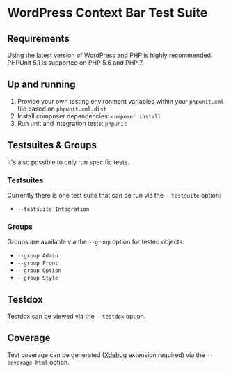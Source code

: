# WordPress Context Bar Test Suite

## Requirements

Using the latest version of WordPress and PHP is highly recommended.
PHPUnit 5.1 is supported on PHP 5.6 and PHP 7.


## Up and running

1. Provide your own testing environment variables within your `phpunit.xml` file based on `phpunit.xml.dist`
2. Install composer dependencies: `composer install`
3. Run unit and integration tests: `phpunit`


## Testsuites & Groups

It's also possible to only run specific tests.


### Testsuites

Currently there is one test suite that can be run via the `--testsuite` option:

- `--testsuite Integration`


### Groups

Groups are available via the `--group` option for tested objects:

- `--group Admin`
- `--group Front`
- `--group Option`
- `--group Style`


## Testdox

Testdox can be viewed via the `--testdox` option.


## Coverage

Test coverage can be generated ([Xdebug](https://xdebug.org/) extension required) via the `--coverage-html` option.